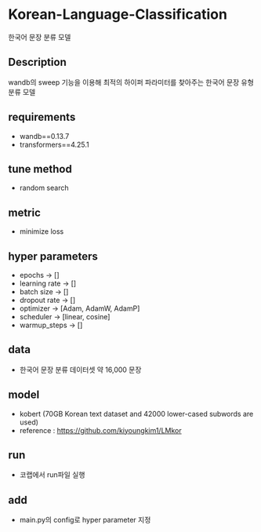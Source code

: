 # Korean-Language-Classification
한국어 문장 분류 모델 

## Description
wandb의 sweep 기능을 이용해 최적의 하이퍼 파라미터를 찾아주는 한국어 문장 유형 분류 모델 

## requirements
- wandb==0.13.7 
- transformers==4.25.1

## tune method
- random search

## metric
- minimize loss

## hyper parameters
- epochs -> []
- learning rate -> []
- batch size -> []
- dropout rate -> []
- optimizer -> [Adam, AdamW, AdamP]
- scheduler -> [linear, cosine]
- warmup_steps -> []

## data
- 한국어 문장 분류 데이터셋 약 16,000 문장

## model
- kobert (70GB Korean text dataset and 42000 lower-cased subwords are used)
- reference : https://github.com/kiyoungkim1/LMkor

## run
- 코랩에서 run파일 실행

## add
- main.py의 config로 hyper parameter 지정
